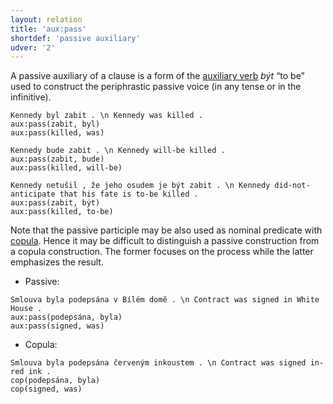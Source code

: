 ```yaml
---
layout: relation
title: 'aux:pass'
shortdef: 'passive auxiliary'
udver: '2'
---
```


A passive auxiliary of a clause is a form of the [auxiliary verb](cs-pos/AUX) _být_ “to be”
used to construct the periphrastic passive voice (in any tense or in the infinitive).

~~~ sdparse
Kennedy byl zabit . \n Kennedy was killed .
aux:pass(zabit, byl)
aux:pass(killed, was)
~~~

~~~ sdparse
Kennedy bude zabit . \n Kennedy will-be killed .
aux:pass(zabit, bude)
aux:pass(killed, will-be)
~~~

~~~ sdparse
Kennedy netušil , že jeho osudem je být zabit . \n Kennedy did-not-anticipate that his fate is to-be killed .
aux:pass(zabit, být)
aux:pass(killed, to-be)
~~~

Note that the passive participle may be also used as nominal predicate with [copula](cop).
Hence it may be difficult to distinguish a passive construction from a copula construction.
The former focuses on the process while the latter emphasizes the result.

- Passive:

~~~ sdparse
Smlouva byla podepsána v Bílém domě . \n Contract was signed in White House .
aux:pass(podepsána, byla)
aux:pass(signed, was)
~~~

- Copula:

~~~ sdparse
Smlouva byla podepsána červeným inkoustem . \n Contract was signed in-red ink .
cop(podepsána, byla)
cop(signed, was)
~~~
